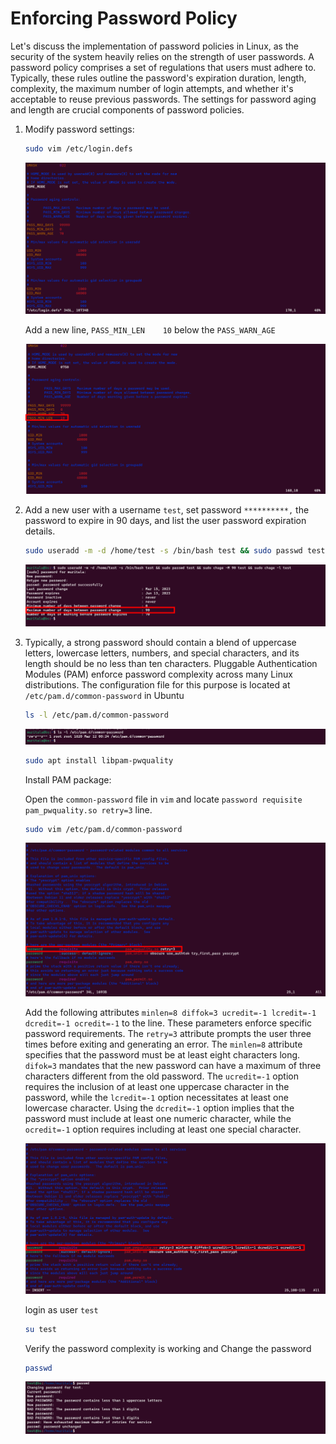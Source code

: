 # Enforcing Password Policy

Let's discuss the implementation of password policies in Linux, as the security of the system heavily relies on the strength of user passwords. A password policy comprises a set of regulations that users must adhere to. Typically, these rules outline the password's expiration duration, length, complexity, the maximum number of login attempts, and whether it's acceptable to reuse previous passwords. The settings for password aging and length are crucial components of password policies.

1. Modify password settings:
    
    ```bash
    sudo vim /etc/login.defs
    ```
    
    ![Untitled](assets/images/enforcing-password-policy/Untitled.png)
    
    Add a new line, `PASS_MIN_LEN    10` below the `PASS_WARN_AGE`
    
    ![Untitled](assets/images/enforcing-password-policy/Untitled%201.png)
    
2. Add a  new user with a username `test`, set password `**********,` the password to expire in 90 days, and list the user password expiration details.
    
    ```bash
    sudo useradd -m -d /home/test -s /bin/bash test && sudo passwd test && sudo chage -M 90 test && sudo chage -l test
    ```
    
    ![Untitled](assets/images/enforcing-password-policy/Untitled%202.png)
    
3. Typically, a strong password should contain a blend of uppercase letters, lowercase letters, numbers, and special characters, and its length should be no less than ten characters. Pluggable Authentication Modules (PAM) enforce password complexity across many Linux distributions. The configuration file for this purpose is located at `/etc/pam.d/common-password` in Ubuntu
    
    ```bash
    ls -l /etc/pam.d/common-password
    ```
    
    ![Untitled](assets/images/enforcing-password-policy/Untitled%203.png)
    
    ```bash
    sudo apt install libpam-pwquality
    ```
    
    Install PAM package:
    
    Open the `common-password` file in `vim` and locate `password requisite pam_pwquality.so retry=3` line.
    
    ```bash
    sudo vim /etc/pam.d/common-password
    ```
    
    ![Untitled](assets/images/enforcing-password-policy/Untitled%204.png)
    
    Add the following attributes `minlen=8 diffok=3 ucredit=-1 lcredit=-1 dcredit=-1 ocredit=-1` to the line. These parameters enforce specific password requirements. The `retry=3` attribute prompts the user three times before exiting and generating an error. The `minlen=8` attribute specifies that the password must be at least eight characters long. `difok=3` mandates that the new password can have a maximum of three characters different from the old password. The `ucredit=-1` option requires the inclusion of at least one uppercase character in the password, while the `lcredit=-1` option necessitates at least one lowercase character. Using the `dcredit=-1` option implies that the password must include at least one numeric character, while the `ocredit=-1` option requires including at least one special character.
    
    ![Untitled](assets/images/enforcing-password-policy/Untitled%205.png)
    
    login as user `test`
    
    ```bash
    su test
    ```
    
    Verify the password complexity is working and Change the password
    
    ```bash
    passwd
    ```
    
    ![Untitled](assets/images/enforcing-password-policy/Untitled%206.png)